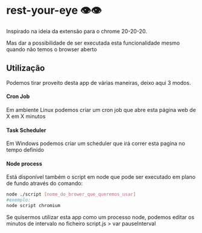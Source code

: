 # rest-your-eye 👁👁

Inspirado na ideia da extensão para o chrome 20-20-20.

Mas dar a possibilidade de ser executada esta funcionalidade mesmo quando não temos o browser aberto

## Utilização
Podemos tirar proveito desta app de várias maneiras, deixo aqui 3 modos.

#### Cron Job
Em ambiente Linux podemos criar um cron job que abre esta página web de X em X minutos

#### Task Scheduler
Em Windows podemos criar um scheduler que irá correr esta pagina no tempo definido

#### Node process 
Está disponível também o script em node que pode ser executado em plano de fundo através do comando:
```bash
node ./script [nome_do_brower_que_queremos_usar]
#exemplo:
node script chromium
```

Se quisermos utilizar esta app como um processo node, podemos editar os minutos de intervalo no ficheiro script.js > var pauseInterval
